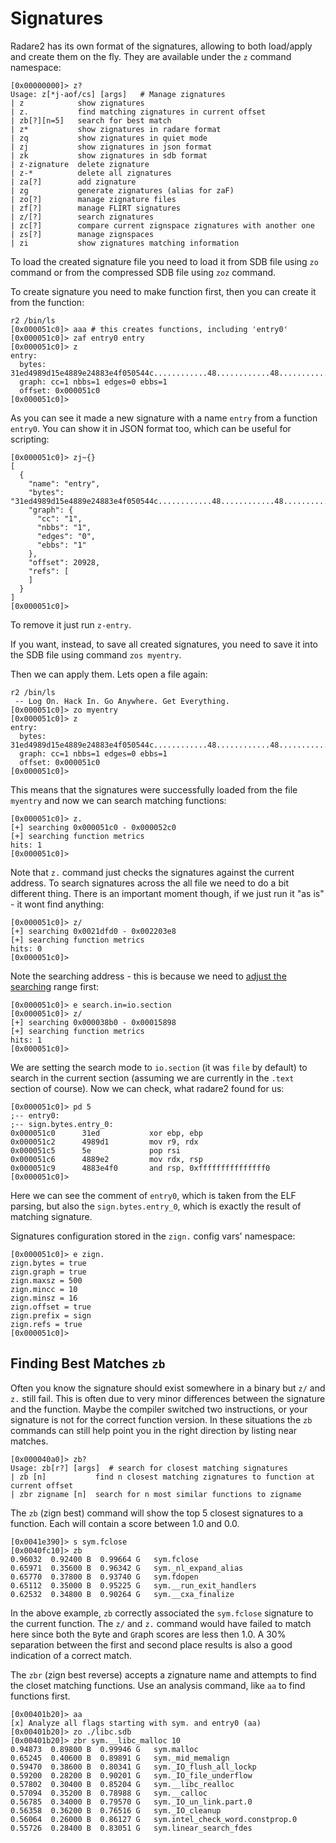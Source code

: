 # Signatures

Radare2 has its own format of the signatures, allowing to both load/apply and
create them on the fly. They are available under the `z` command namespace:

```
[0x00000000]> z?
Usage: z[*j-aof/cs] [args]   # Manage zignatures
| z            show zignatures
| z.           find matching zignatures in current offset
| zb[?][n=5]   search for best match
| z*           show zignatures in radare format
| zq           show zignatures in quiet mode
| zj           show zignatures in json format
| zk           show zignatures in sdb format
| z-zignature  delete zignature
| z-*          delete all zignatures
| za[?]        add zignature
| zg           generate zignatures (alias for zaF)
| zo[?]        manage zignature files
| zf[?]        manage FLIRT signatures
| z/[?]        search zignatures
| zc[?]        compare current zignspace zignatures with another one
| zs[?]        manage zignspaces
| zi           show zignatures matching information
```
To load the created signature file you need to load it from SDB file using `zo` command or
from the compressed SDB file using `zoz` command.

To create signature you need to make function first, then you can create it from the function:
```
r2 /bin/ls
[0x000051c0]> aaa # this creates functions, including 'entry0'
[0x000051c0]> zaf entry0 entry
[0x000051c0]> z
entry:
  bytes: 31ed4989d15e4889e24883e4f050544c............48............48............ff..........f4
  graph: cc=1 nbbs=1 edges=0 ebbs=1
  offset: 0x000051c0
[0x000051c0]>
```
As you can see it made a new signature with a name `entry` from a function `entry0`.
You can show it in JSON format too, which can be useful for scripting:
```
[0x000051c0]> zj~{}
[
  {
    "name": "entry",
    "bytes": "31ed4989d15e4889e24883e4f050544c............48............48............ff..........f4",
    "graph": {
      "cc": "1",
      "nbbs": "1",
      "edges": "0",
      "ebbs": "1"
    },
    "offset": 20928,
    "refs": [
    ]
  }
]
[0x000051c0]>
```
To remove it just run `z-entry`.

If you want, instead, to save all created signatures, you need to save it into the SDB file using command `zos myentry`.

Then we can apply them. Lets open a file again:
```
r2 /bin/ls
 -- Log On. Hack In. Go Anywhere. Get Everything.
[0x000051c0]> zo myentry
[0x000051c0]> z
entry:
  bytes: 31ed4989d15e4889e24883e4f050544c............48............48............ff..........f4
  graph: cc=1 nbbs=1 edges=0 ebbs=1
  offset: 0x000051c0
[0x000051c0]>
```
This means that the signatures were successfully loaded from the file `myentry` and now we can
search matching functions:
```
[0x000051c0]> z.
[+] searching 0x000051c0 - 0x000052c0
[+] searching function metrics
hits: 1
[0x000051c0]>
```
Note that `z.` command just checks the signatures against the current address.
To search signatures across the all file we need to do a bit different thing.
There is an important moment though, if we just run it "as is" - it wont find anything:
```
[0x000051c0]> z/
[+] searching 0x0021dfd0 - 0x002203e8
[+] searching function metrics
hits: 0
[0x000051c0]>
```
Note the searching address - this is because we need to [adjust the searching](../search_bytes/configurating_the_search.md) range first:
```
[0x000051c0]> e search.in=io.section
[0x000051c0]> z/
[+] searching 0x000038b0 - 0x00015898
[+] searching function metrics
hits: 1
[0x000051c0]>
```
We are setting the search mode to `io.section` (it was `file` by default) to search in the current
section (assuming we are currently in the `.text` section of course).
Now we can check, what radare2 found for us:
```
[0x000051c0]> pd 5
;-- entry0:
;-- sign.bytes.entry_0:
0x000051c0      31ed           xor ebp, ebp
0x000051c2      4989d1         mov r9, rdx
0x000051c5      5e             pop rsi
0x000051c6      4889e2         mov rdx, rsp
0x000051c9      4883e4f0       and rsp, 0xfffffffffffffff0
[0x000051c0]>
```
Here we can see the comment of `entry0`, which is taken from the ELF parsing, but also the
`sign.bytes.entry_0`, which is exactly the result of matching signature.

Signatures configuration stored in the `zign.` config vars' namespace:
```
[0x000051c0]> e zign.
zign.bytes = true
zign.graph = true
zign.maxsz = 500
zign.mincc = 10
zign.minsz = 16
zign.offset = true
zign.prefix = sign
zign.refs = true
[0x000051c0]>
```

## Finding Best Matches `zb`

Often you know the signature should exist somewhere in a binary but `z/` and
`z.` still fail. This is often due to very minor differences between the
signature and the function. Maybe the compiler switched two instructions, or
your signature is not for the correct function version. In these situations the
`zb` commands can still help point you in the right direction by listing near
matches.

```
[0x000040a0]> zb?
Usage: zb[r?] [args]  # search for closest matching signatures
| zb [n]           find n closest matching zignatures to function at current offset
| zbr zigname [n]  search for n most similar functions to zigname
```

The `zb` (zign best) command will show the top 5 closest signatures to a
function. Each will contain a score between 1.0 and 0.0.

```
[0x0041e390]> s sym.fclose
[0x0040fc10]> zb
0.96032  0.92400 B  0.99664 G   sym.fclose
0.65971  0.35600 B  0.96342 G   sym._nl_expand_alias
0.65770  0.37800 B  0.93740 G   sym.fdopen
0.65112  0.35000 B  0.95225 G   sym.__run_exit_handlers
0.62532  0.34800 B  0.90264 G   sym.__cxa_finalize
```

In the above example, `zb` correctly associated the `sym.fclose` signature to
the current function. The `z/` and `z.` command would have failed to match here
since both the `B`yte and `G`raph scores are less then 1.0. A 30% separation
between the first and second place results is also a good indication of a
correct match.

The `zbr` (zign best reverse) accepts a zignature name and attempts to find the
closet matching functions. Use an analysis command, like `aa` to find functions
first.

```
[0x00401b20]> aa
[x] Analyze all flags starting with sym. and entry0 (aa)
[0x00401b20]> zo ./libc.sdb
[0x00401b20]> zbr sym.__libc_malloc 10
0.94873  0.89800 B  0.99946 G   sym.malloc
0.65245  0.40600 B  0.89891 G   sym._mid_memalign
0.59470  0.38600 B  0.80341 G   sym._IO_flush_all_lockp
0.59200  0.28200 B  0.90201 G   sym._IO_file_underflow
0.57802  0.30400 B  0.85204 G   sym.__libc_realloc
0.57094  0.35200 B  0.78988 G   sym.__calloc
0.56785  0.34000 B  0.79570 G   sym._IO_un_link.part.0
0.56358  0.36200 B  0.76516 G   sym._IO_cleanup
0.56064  0.26000 B  0.86127 G   sym.intel_check_word.constprop.0
0.55726  0.28400 B  0.83051 G   sym.linear_search_fdes
```
